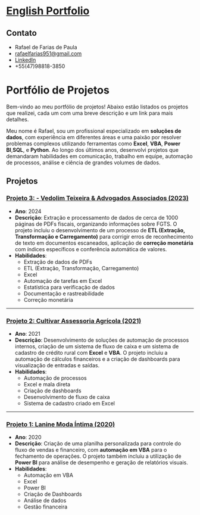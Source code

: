 # [English Portfolio](https://github.com/Rafael-Paula/Portfolio/tree/main/English)


## Contato
- Rafael de Farias de Paula
- rafaelfarias951@gmail.com
- [LinkedIn](https://www.linkedin.com/in/rafael-de-farias-de-paula/)
- +55(47)98818-3850

# Portfólio de Projetos

Bem-vindo ao meu portfólio de projetos! Abaixo estão listados os projetos que realizei, cada um com uma breve descrição e um link para mais detalhes.

Meu nome é Rafael, sou um profissional especializado em **soluções de dados**, com experiência em diferentes áreas e uma paixão por resolver problemas complexos utilizando ferramentas como **Excel**, **VBA**, **Power BI**,**SQL**, e **Python**. Ao longo dos últimos anos, desenvolvi projetos que demandaram habilidades em comunicação, trabalho em equipe, automação de processos, análise e ciência de grandes volumes de dados.

## Projetos

### [Projeto 3: - Vedolim Teixeira & Advogados Associados (2023)](https://github.com/Rafael-Paula/Portfolio/tree/main/Projeto%203%20-%20FGTS)
- **Ano**: 2024
- **Descrição**: Extração e processamento de dados de cerca de 1000 páginas de PDFs fiscais, organizando informações sobre FGTS. O projeto incluiu o desenvolvimento de um processo de **ETL (Extração, Transformação e Carregamento)** para corrigir erros de reconhecimento de texto em documentos escaneados, aplicação de **correção monetária** com índices específicos e conferência automática de valores.
- **Habilidades**:
  - Extração de dados de PDFs
  - ETL (Extração, Transformação, Carregamento)
  - Excel
  - Automação de tarefas em Excel
  - Estatística para verificação de dados
  - Documentação e rastreabilidade
  - Correção monetária

---

### [Projeto 2: Cultivar Assessoria Agrícola (2021)](https://github.com/Rafael-Paula/Portfolio/tree/main/Projeto%202%20-%20Cultivar)
- **Ano**: 2021
- **Descrição**: Desenvolvimento de soluções de automação de processos internos, criação de um sistema de fluxo de caixa e um sistema de cadastro de crédito rural com **Excel** e **VBA**. O projeto incluiu a automação de cálculos financeiros e a criação de dashboards para visualização de entradas e saídas.
- **Habilidades**:
  - Automação de processos
  - Excel e mala direta
  - Criação de dashboards
  - Desenvolvimento de fluxo de caixa
  - Sistema de cadastro criado em Excel

---

### [Projeto 1: Lanine Moda Íntima (2020)](https://github.com/Rafael-Paula/Portfolio/tree/main/Projeto%201%20-%20Lanine)
- **Ano**: 2020
- **Descrição**: Criação de uma planilha personalizada para controle do fluxo de vendas e financeiro, com **automação em VBA** para o fechamento de operações. O projeto também incluiu a utilização de **Power BI** para análise de desempenho e geração de relatórios visuais.
- **Habilidades**:
  - Automação em VBA
  - Excel
  - Power BI
  - Criação de Dashboards
  - Análise de dados
  - Gestão financeira









